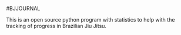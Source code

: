 #BJJOURNAL

This is an open source python program with statistics to help with the tracking of progress in Brazilian Jiu Jitsu.
